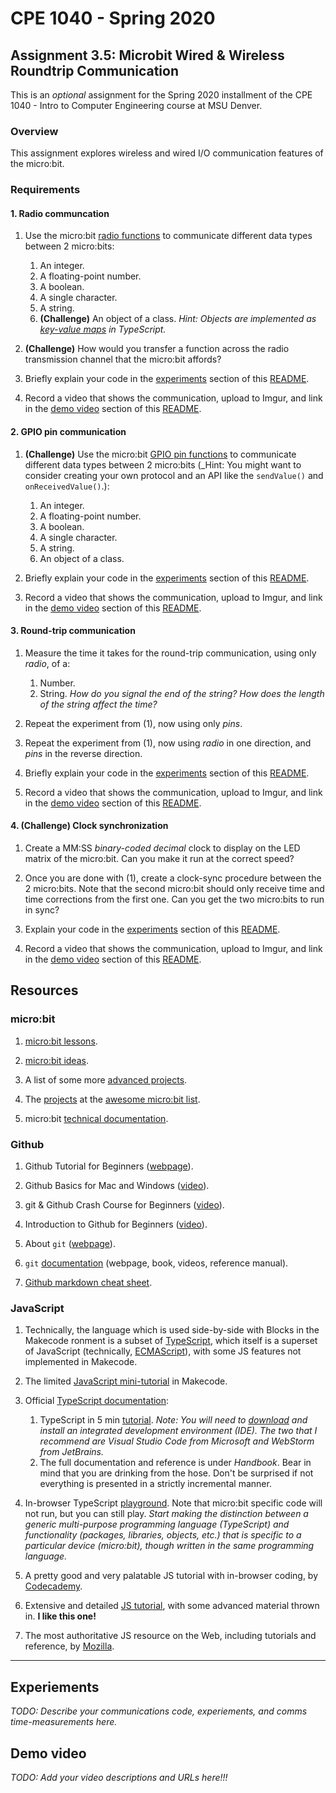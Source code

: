 # CPE 1040 - Spring 2020

## Assignment 3.5: Microbit Wired & Wireless Roundtrip Communication

This is an _optional_ assignment for the Spring 2020 installment of the CPE 1040 - Intro to Computer Engineering course at MSU Denver.

### Overview

This assignment explores wireless and wired I/O communication features of the micro:bit.

### Requirements

#### 1. Radio communcation

1. Use the micro:bit [radio functions](https://makecode.microbit.org/reference/radio) to communicate different data types between 2 micro:bits:
   1. An integer.
   2. A floating-point number.
   3. A boolean.
   4. A single character.
   5. A string.
   6. **(Challenge)** An object of a class. _Hint: Objects are implemented as [key-value maps](https://www.microsoft.com/en-us/research/uploads/prod/2019/09/static-typescript-draft2.pdf) in TypeScript._

2. **(Challenge)** How would you transfer a function across the radio transmission channel that the micro:bit affords?

3. Briefly explain your code in the [experiments](#experiments) section of this [README](README).

4. Record a video that shows the communication, upload to Imgur, and link in the [demo video](#demo-video) section of this [README](README).

#### 2. GPIO pin communication

1. **(Challenge)** Use the micro:bit [GPIO pin functions](https://makecode.microbit.org/reference/pins) to communicate different data types between 2 micro:bits (_Hint: You might want to consider creating your own protocol and an API like the `sendValue()` and `onReceivedValue()`.):
   1. An integer.
   2. A floating-point number.
   3. A boolean.
   4. A single character.
   5. A string.
   6. An object of a class.

2. Briefly explain your code in the [experiments](#experiments) section of this [README](README).

3. Record a video that shows the communication, upload to Imgur, and link in the [demo video](#demo-video) section of this [README](README).

#### 3. Round-trip communication

1. Measure the time it takes for the round-trip communication, using only _radio_, of a:
   1. Number.
   2. String. _How do you signal the end of the string? How does the length of the string affect the time?_
   
2. Repeat the experiment from (1), now using only _pins_.

3. Repeat the experiment from (1), now using _radio_ in one direction, and _pins_ in the reverse direction.

4. Briefly explain your code in the [experiments](#experiments) section of this [README](README).

5. Record a video that shows the communication, upload to Imgur, and link in the [demo video](#demo-video) section of this [README](README).

#### 4. (Challenge) Clock synchronization

1. Create a MM:SS _binary-coded decimal_ clock to display on the LED matrix of the micro:bit. Can you make it run at the correct speed?

2. Once you are done with (1), create a clock-sync procedure between the 2 micro:bits. Note that the second micro:bit should only receive time and time corrections from the first one. Can you get the two micro:bits to run in sync?

3. Explain your code in the [experiments](#experiments) section of this [README](README).

4. Record a video that shows the communication, upload to Imgur, and link in the [demo video](#demo-video) section of this [README](README).

## Resources

### micro:bit 

1. [micro:bit lessons](https://makecode.microbit.org/lessons).

2. [micro:bit ideas](https://microbit.org/ideas/).

3. A list of some more [advanced projects](https://www.itpro.co.uk/desktop-hardware/26289/13-top-bbc-micro-bit-projects).

4. The [projects](https://github.com/carlosperate/awesome-microbit#%EF%B8%8F-projects) at the [awesome micro:bit list](https://github.com/carlosperate/awesome-microbit).

5. micro:bit [technical documentation](https://tech.microbit.org/).

### Github

1. Github Tutorial for Beginners ([webpage](https://product.hubspot.com/blog/git-and-github-tutorial-for-beginners)).

2. Github Basics for Mac and Windows ([video](https://www.youtube.com/watch?v=0fKg7e37bQE)).

3. git & Github Crash Course for Beginners ([video](https://www.youtube.com/watch?v=SWYqp7iY_Tc)).

4. Introduction to Github for Beginners ([video](https://www.youtube.com/watch?v=fQLK8Ib_SKk)).

5. About `git` ([webpage](https://git-scm.com/about)).

6. `git` [documentation](https://git-scm.com/doc) (webpage, book, videos, reference manual).

7. [Github markdown cheat sheet](https://github.com/adam-p/markdown-here/wiki/Markdown-Cheatsheet).

### JavaScript

1. Technically, the language which is used side-by-side with Blocks in the Makecode ronment is a subset of [TypeScript](https://makecode.com/language), which itself is a superset of JavaScript (technically, [ECMAScript](https://www.ecma-international.org/ecma-262/10.0/index.html#Title)), with some JS features not implemented in Makecode.

2. The limited [JavaScript mini-tutorial](https://makecode.microbit.org/javascript) in Makecode.

3. Official [TypeScript documentation](https://www.typescriptlang.org/docs/home.html):
   1. TypeScript in 5 min [tutorial](https://www.typescriptlang.org/docs/handbook/typescript-in-5-minutes.html). _Note: You will need to [download](https://www.typescriptlang.org/index.html#download-links) and install an integrated development environment (IDE). The two that I recommend are Visual Studio Code from Microsoft and WebStorm from JetBrains._
   2. The full documentation and reference is under _Handbook_. Bear in mind that you are drinking from the hose. Don't be surprised if not everything is presented in a strictly incremental manner.
   
4. In-browser TypeScript [playground](https://www.typescriptlang.org/play/index.html). Note that micro:bit specific code will not run, but you can still play. _Start making the distinction between a generic multi-purpose programming language (TypeScript) and functionality (packages, libraries, objects, etc.) that is specific to a particular device (micro:bit), though written in the same programming language._

5. A pretty good and very palatable JS tutorial with in-browser coding, by [Codecademy](https://www.codecademy.com/learn/introduction-to-javascript).

6. Extensive and detailed [JS tutorial](https://javascript.info/), with some advanced material thrown in. **I like this one!**

7. The most authoritative JS resource on the Web, including tutorials and reference, by [Mozilla](https://developer.mozilla.org/en-US/docs/Web/JavaScript).

---

## Experiements

_TODO: Describe your communications code, experiements, and comms time-measurements here._

## Demo video

_TODO: Add your video descriptions and URLs here!!!_

